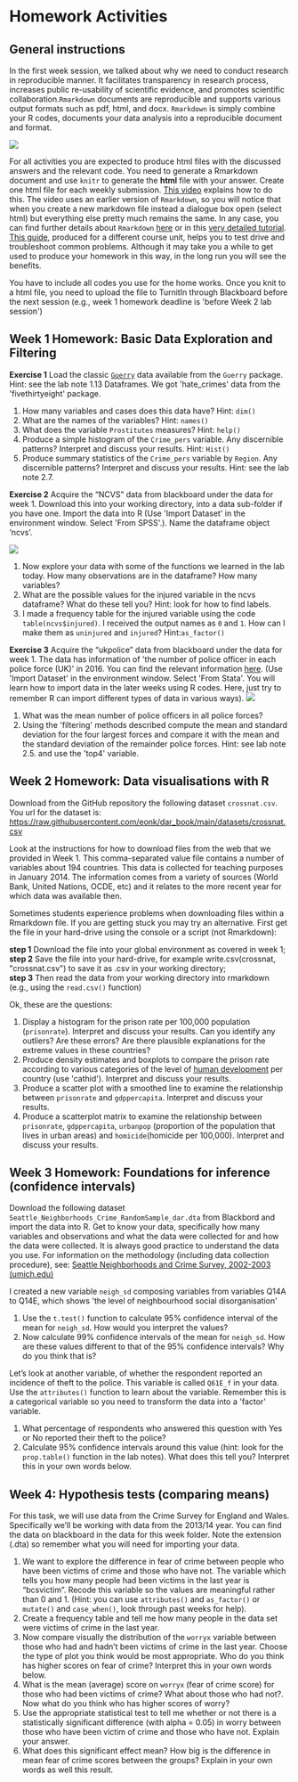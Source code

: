 # Homework Activities

## General instructions

In the first week session, we talked about why we need to conduct research in reproducible manner. It facilitates transparency in research process, increases public re-usability of scientific evidence, and promotes scientific collaboration.`Rmarkdown` documents are reproducible and supports various output formats such as pdf, html, and docx. `Rmarkdown` is simply combine your R codes, documents your data analysis into a reproducible document and format.

![](imgs/rmarkdown.png)

For all activities you are expected to produce html files with the discussed answers and the relevant code. You need to generate a Rmarkdown document and use `knitr` to generate the **html** file with your answer. Create one html file for each weekly submission. [This video](https://www.youtube.com/watch?v=-apyD5f9nwg) explains how to do this. The video uses an earlier version of `Rmarkdown`, so you will notice that when you create a new markdown file instead a dialogue box open (select html) but everything else pretty much remains the same. In any case, you can find further details about `Rmarkdown` [here](http://rmarkdown.rstudio.com/) or in this [very detailed tutorial](http://galahad.well.ox.ac.uk/repro/?utm_content=bufferc4efb&utm_medium=social&utm_source=twitter.com&utm_campaign=buffer). [This guide](http://stat545-ubc.github.io/block007_first-use-rmarkdown.html#troubleshooting), produced for a different course unit, helps you to test drive and troubleshoot common problems. Although it may take you a while to get used to produce your homework in this way, in the long run you will see the benefits.

You have to include all codes you use for the home works. Once you knit to a html file, you need to upload the file to TurnitIn through Blackboard before the next session (e.g., week 1 homework deadline is 'before Week 2 lab session')

## Week 1 Homework: Basic Data Exploration and Filtering

**Exercise 1**
Load the classic [`Guerry`](https://en.wikipedia.org/wiki/Andr%C3%A9-Michel_Guerry) data available from the `Guerry` package. Hint: see the lab note 1.13 Dataframes. We got 'hate_crimes' data from the 'fivethirtyeight' package.

1) How many variables and cases does this data have? Hint: `dim()`
2) What are the names of the variables? Hint: `names()`
3) What does the variable `Prostitutes` measures? Hint: `help()`
4) Produce a simple histogram of the `Crime_pers` variable. Any discernible patterns? Interpret and discuss your results. Hint: `Hist()`
5) Produce summary statistics of the `Crime_pers` variable by `Region`. Any discernible patterns? Interpret and discuss your results. Hint: see the lab note 2.7. 

**Exercise 2**
Acquire the “NCVS” data from blackboard under the data for week 1. Download this into your working directory, into a data sub-folder if you have one. Import the data into R (Use 'Import Dataset' in the environment window. Select 'From SPSS'.). Name the dataframe object ‘ncvs’.

![](imgs/hwimport.png)

1) Now explore your data with some of the functions we learned in the lab today. How many observations are in the dataframe? How many variables?
2) What are the possible values for the injured variable in the ncvs dataframe? What do these tell you? Hint: look for how to find labels. 
3) I made a frequency table for the injured variable using the code `table(ncvs$injured)`. I received the output names as `0` and `1`. How can I make them as `uninjured` and `injured`? Hint:`as_factor()`

**Exercise 3**
Acquire the “ukpolice” data from blackboard under the data for week 1. The data has information of 'the number of police officer in each police force (UK)' in 2016. You can find the relevant information [here](https://en.wikipedia.org/wiki/List_of_police_forces_of_the_United_Kingdom). (Use 'Import Dataset' in the environment window. Select 'From Stata'. You will learn how to import data in the later weeks using R codes. Here, just try to remember R can import different types of data in various ways).
![](imgs/hwimport2.png)

1) What was the mean number of police officers in all police forces? 
2) Using the 'filtering' methods described compute the mean and standard deviation for the four largest forces and compare it with the mean and the standard deviation of the remainder police forces. Hint: see lab note 2.5. and use the 'top4' variable.


## Week 2 Homework: Data visualisations with R

Download from the GitHub repository the following dataset `crossnat.csv`. You url for the dataset is: https://raw.githubusercontent.com/eonk/dar_book/main/datasets/crossnat.csv

Look at the instructions for how to download files from the web that we provided in Week 1. This comma-separated value file contains a number of variables about 194 countries. This data is collected for teaching purposes in January 2014. The information comes from a variety of sources (World Bank, United Nations, OCDE, etc) and it relates to the more recent year for which data was available then.

Sometimes students experience problems when downloading files within a Rmarkdown file. If you are getting stuck you may try an alternative. First get the file in your hard-drive using the console or a script (not Rmarkdown):

**step 1** Download the file into your global environment as covered in week 1;  
**step 2** Save the file into your hard-drive, for example write.csv(crossnat, "crossnat.csv") to save it as .csv in your working directory;    
**step 3** Then read the data from your working directory into rmarkdown (e.g., using the `read.csv()` function)     

Ok, these are the questions:

1) Display a histogram for the prison rate per 100,000 population (`prisonrate`). Interpret and discuss your results. Can you identify any outliers? Are these errors? Are there plausible explanations for the extreme values in these countries?    
2) Produce density estimates and boxplots to compare the prison rate according to various categories of the level of [human development](http://hdr.undp.org/en/content/human-development-index-hdi) per country (use 'cathid'). Interpret and discuss your results.      
3) Produce a scatter plot with a smoothed line to examine the relationship between `prisonrate` and `gdppercapita`. Interpret and discuss your results.    
4) Produce a scatterplot matrix to examine the relationship between `prisonrate`, `gdppercapita`, `urbanpop` (proportion of the population that lives in urban areas) and `homicide`(homicide per 100,000). Interpret and discuss your results.     

## Week 3 Homework: Foundations for inference (confidence intervals)

Download the following dataset `Seattle_Neighborhoods_Crime_RandomSample_dar.dta` from Blackbord and import the data into R. Get to know your data, specifically how many variables and observations and what the data were collected for and how the data were collected. It is always good practice to understand the data you use. For information on the methodology (including data collection procedure), see: [Seattle Neighborhoods and Crime Survey, 2002-2003 (umich.edu)](https://www.icpsr.umich.edu/web/ICPSR/studies/28701/summary)

I created a new variable `neigh_sd` composing variables from variables Q14A to Q14E, which shows 'the level of neighbourhood social disorganisation'  
1) Use the `t.test()` function to calculate 95% confidence interval of the mean for `neigh_sd`. How would you interpret the values?   
2) Now calculate 99% confidence intervals of the mean for `neigh_sd`. How are these values different to that of the 95% confidence intervals? Why do you think that is?   

Let’s look at another variable, of whether the respondent reported an incidence of theft to the police. This variable is called `Q61E_f` in your data. Use the `attributes()` function to learn about the variable. Remember this is a categorical variable so you need to transform the data into a 'factor' variable. 
1) What percentage of respondents who answered this question with Yes or No reported their theft to the police?  
2) Calculate 95% confidence intervals around this value (hint: look for the `prop.table()` function in the lab notes). What does this tell you? Interpret this in your own words below.  

## Week 4: Hypothesis tests (comparing means)

For this task, we will use data from the Crime Survey for England and Wales. Specifically we’ll be working with data from the 2013/14 year. You can find the data on blackboard in the data for this week folder. Note the extension (.dta) so remember what you will need for importing your data.

1) We want to explore the difference in fear of crime between people who have been victims of crime and those who have not. The variable which tells you how many people had been victims in the last year is “bcsvictim”. Recode this variable so the values are meaningful rather than 0 and 1.  (Hint: you can use `attributes()` and `as_factor()` or `mutate()` and `case_when()`, look through past weeks for help).     
2) Create a frequency table and tell me how many people in the data set were victims of crime in the last year.     
3) Now compare visually the distribution of the `worryx` variable between those who had and hadn’t been victims of crime in the last year. Choose the type of plot you think would be most appropriate. Who do you think has higher scores on fear of crime? Interpret this in your own words below.      
4) What is the mean (average) score on `worryx` (fear of crime score) for those who had been victims of crime? What about those who had not?. Now what do you think who has higher scores of worry?   
5) Use the appropriate statistical test to tell me whether or not there is a statistically significant difference (with alpha = 0.05) in worry between those who have been victim of crime and those who have not. Explain your answer.    
6) What does this significant effect mean? How big is the difference in mean fear of crime scores between the groups? Explain in your own words as well this result. 
